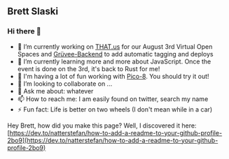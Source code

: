 ## Brett Slaski

### Hi there 👋

- 🔭 I’m currently working on [THAT.us](https://that.us) for our August 3rd Virtual Open Spaces and [Grüvee-Backend](https://github.com/PixelogicDev/gruveebackend) to add automatic tagging and deploys
- 🌱 I’m currently learning more and more about JavaScript. Once the event is done on the 3rd, it's back to Rust for me!
- 🚀 I'm having a lot of fun working with [Pico-8](https://www.lexaloffle.com/pico-8.php). You should try it out!
- 👯 I’m looking to collaborate on ...
- 💬 Ask me about: whatever
- 📫 How to reach me: I am easily found on twitter, search my name
- ⚡ Fun fact: Life is better on two wheels (I don't mean while in a car)

Hey Brett, how did you make this page? Well, I discovered it here: [https://dev.to/natterstefan/how-to-add-a-readme-to-your-github-profile-2bo9](https://dev.to/natterstefan/how-to-add-a-readme-to-your-github-profile-2bo9)

<!--
**Languages I have used over my lifetime in order of most resently used**

- JavaScript/Nodejs, Lua, Zsh/Bash/sh, Golang, C#, SQL, PowerShell, Groovy, C++, VBA, Batch, VB Script, Pascal

**Stuff learned and never really used

- Rust, Erlang, Ruby, Python
-->
<!--
**brettski/brettski** is a ✨ _special_ ✨ repository because its `README.md` (this file) appears on your GitHub profile.

Here are some ideas to get you started:

- 🔭 I’m currently working on ...
- 🌱 I’m currently learning ...
- 👯 I’m looking to collaborate on ...
- 🤔 I’m looking for help with ...
- 💬 Ask me about ...
- 📫 How to reach me: ...
- 😄 Pronouns: ...
- ⚡ Fun fact: ...
-->
